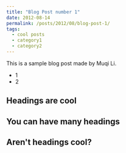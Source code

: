 ```yaml
---
title: "Blog Post number 1"
date: 2012-08-14
permalink: /posts/2012/08/blog-post-1/
tags:
  - cool posts
  - category1
  - category2
---
```


This is a sample blog post made by Muqi Li.

- 1
- 2

## Headings are cool

## You can have many headings

## Aren't headings cool?
